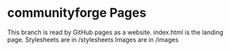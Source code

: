 # communityforge Pages
This branch is read by GitHub pages as a website.
index.html is the landing page.
Stylesheets are in /stylesheets
Images are in /images
